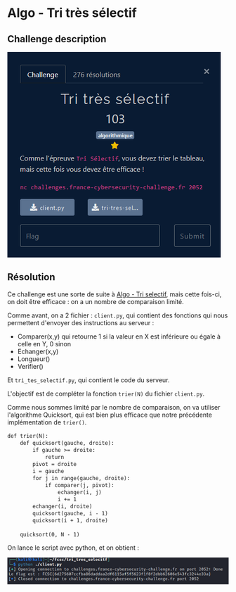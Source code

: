 # Algo - Tri très sélectif

## Challenge description

![Challenge description](./imgs/tri_tres_selectif.PNG)

## Résolution

Ce challenge est une sorte de suite à [Algo - Tri selectif](../intro/Algo_tri_selectif.md), mais cette fois-ci, on doit être efficace : on a un nombre de comparaison limité.

Comme avant, on a 2 fichier : `client.py`, qui contient des fonctions qui nous permettent d'envoyer des instructions au serveur :
- Comparer(x,y) qui retourne 1 si la valeur en X est inférieure ou égale à celle en Y, 0 sinon
- Echanger(x,y)
- Longueur()
- Verifier()

Et `tri_tes_selectif.py`, qui contient le code du serveur. 

L'objectif est de compléter la fonction `trier(N)` du fichier `client.py`.

Comme nous sommes limité par le nombre de comparaison, on va utiliser l'algorithme Quicksort, qui est bien plus efficace que notre précédente implémentation de `trier()`.

    def trier(N):
        def quicksort(gauche, droite):
            if gauche >= droite:
                return
            pivot = droite
            i = gauche
            for j in range(gauche, droite):
                if comparer(j, pivot):
                    echanger(i, j)
                    i += 1
            echanger(i, droite)
            quicksort(gauche, i - 1)
            quicksort(i + 1, droite)

        quicksort(0, N - 1)

On lance le script avec python, et on obtient :

![flag](./imgs/tri_tres_selectif_flag.PNG)